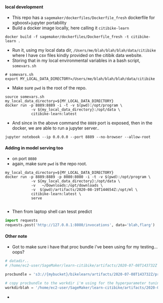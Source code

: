 

#### local development
* This repo has a `sagemaker/dockerfiles/Dockerfile_fresh` dockerfile for xgboost+jupyter portability
* Build a docker image locally, here calling it `citibike-learn`
```
docker build -f sagemaker/dockerfiles/Dockerfile_fresh -t citibike-learn .
```

* Run it, using my local data dir, `/Users/me/blah/blah/blah/data/citibike` where I have csv files kindly provided on the citibik data website.
* Storing that in my local environmental variables in a bash script, `somevars.sh`

```
# somevars.sh
export MY_LOCAL_DATA_DIRECTORY=/Users/me/blah/blah/blah/data/citibike
```

* Make sure `pwd` is the root of the repo.
```
source somevars.sh
my_local_data_directory=${MY_LOCAL_DATA_DIRECTORY}
docker run -p 8889:8889 -i -t -v $(pwd):/opt/program \
            -v ${my_local_data_directory}:/opt/data \
            citibike-learn:latest
```
* And since in the above command the `8889` port is exposed, then in the docker, we are able to run a jupyter server..
```
jupyter notebook --ip 0.0.0.0 --port 8889 --no-browser --allow-root
```


#### Adding in model serving too
* on port `8080`
* again, make sure `pwd` is the repo root.
```
my_local_data_directory=${MY_LOCAL_DATA_DIRECTORY}
docker run -p 8889:8889 -p 8080:8080 -i -t -v $(pwd):/opt/program \
            -v ${my_local_data_directory}:/opt/data \
            -v   ~/Downloads:/opt/downloads \
            -v  $(pwd)/artifacts/2020-08-19T144654Z:/opt/ml \
            citibike-learn:latest \
            serve


```

* Then from laptop shell can tesst predict

```python
import requests
requests.post('http://127.0.0.1:8080/invocations', data='blah,flarg')

```


#### Other note

* Got to make sure i have that proc bundle i've been using for my testing... oops?

```python
# datadir..
# /home/ec2-user/SageMaker/learn-citibike/artifacts/2020-07-08T143732Z

procbundle = 's3://{mybucket}/bikelearn/artifacts/2020-07-08T143732Z/proc_bundle.joblib'

# copy procbundle to the workdir i'm using for the hyperparameter tuning ..
workdirblah = '/home/ec2-user/SageMaker/learn-citibike/artifacts/2020-07-10T135910Z/work.log'
```
*
